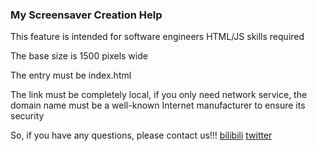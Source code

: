 ### My Screensaver Creation Help

This feature is intended for software engineers
HTML/JS skills required

The base size is 1500 pixels wide

The entry must be index.html

The link must be completely local, if you only need network service, the domain name must be a well-known Internet manufacturer to ensure its security

So, if you have any questions, please contact us!!!
[bilibili](https://space.bilibili.com/43521885)
[twitter](https://twitter.com/rhljiayou)